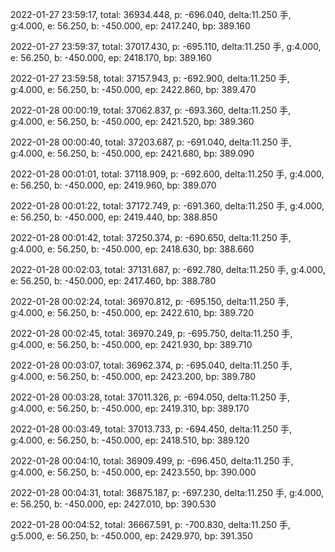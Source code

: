 2022-01-27 23:59:17, total: 36934.448, p: -696.040, delta:11.250 手, g:4.000, e: 56.250, b: -450.000, ep: 2417.240, bp: 389.160

2022-01-27 23:59:37, total: 37017.430, p: -695.110, delta:11.250 手, g:4.000, e: 56.250, b: -450.000, ep: 2418.170, bp: 389.160

2022-01-27 23:59:58, total: 37157.943, p: -692.900, delta:11.250 手, g:4.000, e: 56.250, b: -450.000, ep: 2422.860, bp: 389.470

2022-01-28 00:00:19, total: 37062.837, p: -693.360, delta:11.250 手, g:4.000, e: 56.250, b: -450.000, ep: 2421.520, bp: 389.360

2022-01-28 00:00:40, total: 37203.687, p: -691.040, delta:11.250 手, g:4.000, e: 56.250, b: -450.000, ep: 2421.680, bp: 389.090

2022-01-28 00:01:01, total: 37118.909, p: -692.600, delta:11.250 手, g:4.000, e: 56.250, b: -450.000, ep: 2419.960, bp: 389.070

2022-01-28 00:01:22, total: 37172.749, p: -691.360, delta:11.250 手, g:4.000, e: 56.250, b: -450.000, ep: 2419.440, bp: 388.850

2022-01-28 00:01:42, total: 37250.374, p: -690.650, delta:11.250 手, g:4.000, e: 56.250, b: -450.000, ep: 2418.630, bp: 388.660

2022-01-28 00:02:03, total: 37131.687, p: -692.780, delta:11.250 手, g:4.000, e: 56.250, b: -450.000, ep: 2417.460, bp: 388.780

2022-01-28 00:02:24, total: 36970.812, p: -695.150, delta:11.250 手, g:4.000, e: 56.250, b: -450.000, ep: 2422.610, bp: 389.720

2022-01-28 00:02:45, total: 36970.249, p: -695.750, delta:11.250 手, g:4.000, e: 56.250, b: -450.000, ep: 2421.930, bp: 389.710

2022-01-28 00:03:07, total: 36962.374, p: -695.040, delta:11.250 手, g:4.000, e: 56.250, b: -450.000, ep: 2423.200, bp: 389.780

2022-01-28 00:03:28, total: 37011.326, p: -694.050, delta:11.250 手, g:4.000, e: 56.250, b: -450.000, ep: 2419.310, bp: 389.170

2022-01-28 00:03:49, total: 37013.733, p: -694.450, delta:11.250 手, g:4.000, e: 56.250, b: -450.000, ep: 2418.510, bp: 389.120

2022-01-28 00:04:10, total: 36909.499, p: -696.450, delta:11.250 手, g:4.000, e: 56.250, b: -450.000, ep: 2423.550, bp: 390.000

2022-01-28 00:04:31, total: 36875.187, p: -697.230, delta:11.250 手, g:4.000, e: 56.250, b: -450.000, ep: 2427.010, bp: 390.530

2022-01-28 00:04:52, total: 36667.591, p: -700.830, delta:11.250 手, g:5.000, e: 56.250, b: -450.000, ep: 2429.970, bp: 391.350